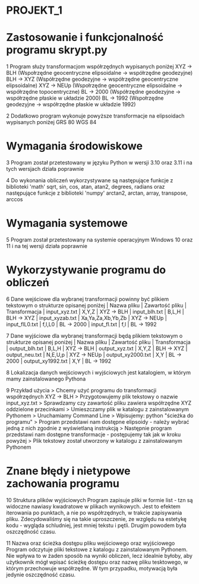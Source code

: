 # PROJEKT_1

# Zastosowanie i funkcjonalność programu skrypt.py
1 Program służy transformacjom współrzędnych wypisanych poniżej
	XYZ -> BLH (Wspołrzędne geocentryczne elipsoidalne -> współrzędne geodezyjne)
	BLH -> XYZ (Współrzędne geodezyjne -> współrzędne geocentryczne elipsoidalne)
	XYZ -> NEUp (Wspołrzędne geocentryczne elipsoidalne -> współrzędne topocentryczne)
	BL -> 2000 (Współrzędne geodezyjne -> współrzędne płaskie w układzie 2000)
	BL -> 1992 (Wspołrzędne geodezyjne -> współrzędne płaskie w układzie 1992)
	
2 Dodatkowo program wykonuje powyższe transformacje na elipsoidach wypisanych poniżej
	GRS 80
	WGS 84

# Wymagania środowiskowe
3 Program został przetestowany w języku Python w wersji 3.10 oraz 3.11 i na tych wersjach działa poprawnie

4 Do wykonania obliczeń wykorzystywane są następujące funkcje z biblioteki 'math'
	sqrt, sin, cos, atan, atan2, degrees, radians
	oraz następujące funkcje z biblioteki 'numpy'
	arctan2, arctan, array, transpose, arccos

# Wymagania systemowe
5 Program został przetestowany na systemie operacyjnym Windows 10 oraz 11 i na tej wersji działa poprawnie

# Wykorzystywanie programu do obliczeń
6 Dane wejściowe dla wybranej transformacji powinny być plikiem tekstowym o strukturze opisanej poniżej 
	| Nazwa pliku 		| Zawartość pliku 	| Transformacja 
	| input_xyz.txt 	| X,Y,Z				| XYZ -> BLH 
	| input_blh.txt 	| B,L,H				| BLH -> XYZ 
	| input_xyzab.txt	| Xa,Ya,Za,Xb,Yb,Zb	| XYZ -> NEUp
	| input_flL0.txt	| f,l,L0			| BL -> 2000 
	| input_fl.txt		| f,l 				| BL -> 1992 
	
7 Dane wyjściowe dla wybranej transformacji będą plikiem tekstowym o strukturze opisanej poniżej
	| Nazwa pliku 		| Zawartość pliku 	| Transformacja 
	| output_blh.txt 	| B,L,H				| XYZ -> BLH 
	| output_xyz.txt 	| X,Y,Z				| BLH -> XYZ 
	| output_neu.txt	| N,E,U,p			| XYZ -> NEUp
	| output_xy2000.txt	| X,Y				| BL -> 2000 
	| output_xy1992.txt	| X,Y				| BL -> 1992 
	
8 Lokalizacja danych wejściowych i wyjściowych jest katalogiem, w którym mamy zainstalowanego Pythona

9 Przykład użycia
	> Chcemy użyć programu do transformacji współrzędnych XYZ -> BLH
	> Przygotowujemy plik tekstowy o nazwie input_xyz.txt 
	> Sprawdzamy czy zawartość pliku zawiera współrzędne XYZ oddzielone przecinkami
	> Umieszczamy plik w katalogu z zainstalowanym Pythonem
	> Uruchamiamy Command Line
	> Wpisujemy: python "ścieżka do programu"
	> Program przedstawi nam dostępne elipsoidy - należy wybrać jedną z nich zgodnie z wyświetlaną instrukcją
	> Następnie program przedstawi nam dostępne transformacje - postępujemy tak jak w kroku powyżej
	> Plik tekstowy został utworzony w katalogu z zainstalowanym Pythonem

# Znane błędy i nietypowe zachowania programu
10 Struktura plików wyjściowych
Program zapisuje pliki w formie list - tzn są widoczne nawiasy kwadratowe w plikach wynikowych. Jest to efektem iterowania po punktach, a nie po współrzędnych, w trakcie zapisywania pliku. 
Zdecydowaliśmy się na takie uproszczenie, ze względu na estetykę kodu - wygląda schludniej, jest mniej tekstu i pętli. Drugim powodem była oszczędność czasu.

11 Nazwa oraz ścieżka dostępu pliku wejściowego oraz wyjściowego
Program odczytuje pliki tekstowe z katalogu z zainstalowanym Pythonem. Nie wpływa to w żaden sposób na wyniki obliczeń, 
lecz idealnie byłoby, aby użytkownik mógł wpisać ścieżkę dostępu oraz nazwę pliku tesktowego, w którym przechowuje współrzędne. W tym przypadku, motywacją była jedynie oszczędność czasu.

